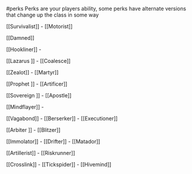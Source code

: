 #perks 
Perks are your players ability, some perks have alternate versions that change up the class in some way

[[Survivalist]] - [[Motorist]]

[[Damned]]

[[Hookliner]] - 

[[Lazarus ]] - [[Coalesce]]

[[Zealot]] - [[Martyr]]

[[Prophet ]] - [[Artificer]]

[[Sovereign ]] - [[Apostle]]

[[Mindflayer]] -

[[Vagabond]] - [[Berserker]] - [[Executioner]]

[[Arbiter ]] - [[Blitzer]]

[[Immolator]] - [[Drifter]] - [[Matador]]

[[Artillerist]] - [[Riskrunner]]

[[Crosslink]] - [[Tickspider]] - [[Hivemind]] 